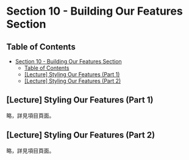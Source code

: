 # Section 10 - Building Our Features Section

## Table of Contents
- [Section 10 - Building Our Features Section](#section-10---building-our-features-section)
  - [Table of Contents](#table-of-contents)
  - [[Lecture] Styling Our Features (Part 1)](#lecture-styling-our-features-part-1)
  - [[Lecture] Styling Our Features (Part 2)](#lecture-styling-our-features-part-2)

## [Lecture] Styling Our Features (Part 1)

略，詳見項目頁面。

## [Lecture] Styling Our Features (Part 2)

略，詳見項目頁面。